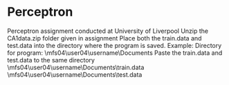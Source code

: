 # Perceptron
Perceptron assignment conducted at University of Liverpool
Unzip the CA1data.zip folder given in assignment
Place both the train.data and test.data into the directory where the
program is saved.
Example:
Directory for program: \\mfs04\user04\username\Documents
Paste the train.data and test.data to the same directory
\\mfs04\user04\username\Documents\train.data
\\mfs04\user04\username\Documents\test.data
